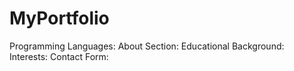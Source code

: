 # MyPortfolio
Programming Languages:
About Section: 
Educational Background:
Interests: 
Contact Form:

